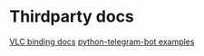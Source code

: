 # Thirdparty docs
[VLC binding docs](https://www.olivieraubert.net/vlc/python-ctypes/doc/vlc.MediaPlayer-class.html)
[python-telegram-bot examples](https://github.com/python-telegram-bot/python-telegram-bot/tree/master/examples)